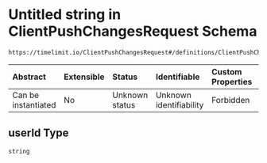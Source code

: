# Untitled string in ClientPushChangesRequest Schema

```txt
https://timelimit.io/ClientPushChangesRequest#/definitions/ClientPushChangesRequestAction/properties/userId
```



| Abstract            | Extensible | Status         | Identifiable            | Custom Properties | Additional Properties | Access Restrictions | Defined In                                                                                           |
| :------------------ | :--------- | :------------- | :---------------------- | :---------------- | :-------------------- | :------------------ | :--------------------------------------------------------------------------------------------------- |
| Can be instantiated | No         | Unknown status | Unknown identifiability | Forbidden         | Allowed               | none                | [ClientPushChangesRequest.schema.json*](ClientPushChangesRequest.schema.json "open original schema") |

## userId Type

`string`
